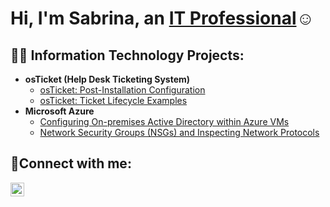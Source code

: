 <h1>Hi, I'm Sabrina, an <a href="https://linkedin.com/in/sjustice92">IT Professional</a>☺</h1>

<h2>👨‍💻 Information Technology Projects:</h2>

- <b>osTicket (Help Desk Ticketing System)</b>
  - [osTicket: Post-Installation Configuration](https://github.com/sabrinaj011/post-install-config)
  - [osTicket: Ticket Lifecycle Examples](https://github.com/sabrinaj011/ticket-lifecycle)
- <b>Microsoft Azure</b>
  - [Configuring On-premises Active Directory within Azure VMs](https://github.com/sabrinaj011/configure-ad)
  - [Network Security Groups (NSGs) and Inspecting Network Protocols](https://github.com/sabrinaj011/azure-network-protocols)

<h2>🤳Connect with me:</h2>

[<img align="left" alt="Sabrina | LinkedIn" width="22px" src="https://cdn.jsdelivr.net/npm/simple-icons@v3/icons/linkedin.svg" />][linkedin]

[linkedin]: https://linkedin.com/in/sjustice92
